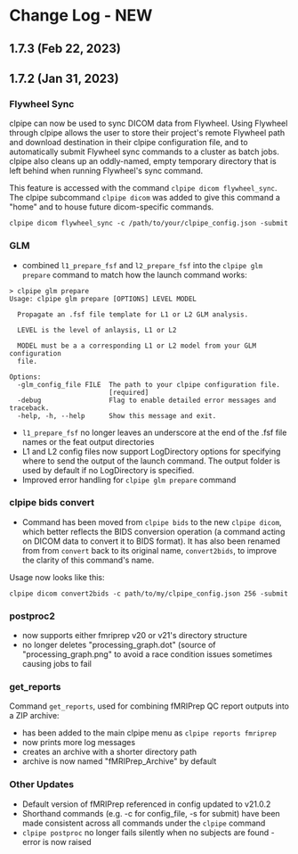 # Change Log - NEW

## 1.7.3 (Feb 22, 2023)

## 1.7.2 (Jan 31, 2023)

### Flywheel Sync

clpipe can now be used to sync DICOM data from Flywheel. Using Flywheel through clpipe allows the user to store their project's remote Flywheel path and download destination in their clpipe configuration file, and to automatically submit Flywheel sync commands to a cluster as batch jobs. clpipe also cleans up an oddly-named, empty temporary directory that is left behind when running Flywheel's sync command.

This feature is accessed with the command `clpipe dicom flywheel_sync`. The clpipe subcommand `clpipe dicom` was added to give this command a "home" and to house future dicom-specific commands.

```
clpipe dicom flywheel_sync -c /path/to/your/clpipe_config.json -submit
```

### GLM
- combined `l1_prepare_fsf` and `l2_prepare_fsf` into the `clpipe glm prepare` command to match how the launch command works:
```
> clpipe glm prepare
Usage: clpipe glm prepare [OPTIONS] LEVEL MODEL

  Propagate an .fsf file template for L1 or L2 GLM analysis.

  LEVEL is the level of anlaysis, L1 or L2

  MODEL must be a a corresponding L1 or L2 model from your GLM configuration
  file.

Options:
  -glm_config_file FILE  The path to your clpipe configuration file.
                         [required]
  -debug                 Flag to enable detailed error messages and traceback.
  -help, -h, --help      Show this message and exit.
```
- `l1_prepare_fsf` no longer leaves an underscore at the end of the .fsf file names or the feat output directories
- L1 and L2 config files now support LogDirectory options for specifying where to send the output of the launch command. The output folder is used by default if no LogDirectory is specified.
- Improved error handling for `clpipe glm prepare` command

### clpipe bids convert
- Command has been moved from `clpipe bids` to the new `clpipe dicom`, which better reflects the BIDS conversion operation (a command acting on DICOM data to convert it to BIDS format). It has also been renamed from from `convert` back to its original name, `convert2bids`, to improve the clarity of this command's name.

Usage now looks like this:

`clpipe dicom convert2bids -c path/to/my/clpipe_config.json 256 -submit`

### postproc2

- now supports either fmriprep v20 or v21's directory structure
- no longer deletes "processing_graph.dot" (source of "processing_graph.png" to avoid a race condition issues sometimes causing jobs to fail

### get_reports

Command `get_reports`, used for combining fMRIPrep QC report outputs into a ZIP archive:

- has been added to the main clpipe menu as `clpipe reports fmriprep`
- now prints more log messages
- creates an archive with a shorter directory path
- archive is now named "fMRIPrep_Archive" by default

### Other Updates

- Default version of fMRIPrep referenced in config updated to v21.0.2
- Shorthand commands (e.g. -c for config_file, -s for submit) have been made consistent across all commands under the `clpipe` command
- `clpipe postproc` no longer fails silently when no subjects are found - error is now raised